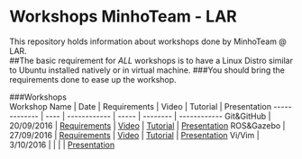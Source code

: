 # Workshops MinhoTeam - LAR

This repository holds information about workshops done by MinhoTeam @ LAR.   
##The basic requirement for *ALL* workshops is to have a Linux Distro similar to Ubuntu installed natively or in virtual machine.
###You should bring the requirements done to ease up the workshop.

###Workshops  
Workshop Name | Date | Requirements | Video | Tutorial | Presentation
------------- | ---- | ------------ | ----- | -------- | ------------
Git&GitHub | 20/09/2016 | [Requirements](http://github.com/minhoteam-msl/workshops/blob/master/requirements/git.md) | [Video](https://www.youtube.com/watch?v=f40aulY2oTU) | [Tutorial](http://github.com/minhoteam-msl/workshops/blob/master/tutorials/git.md) | [Presentation](http://github.com/minhoteam-msl/workshops/blob/master/presentations/git.odp)
ROS&Gazebo | 27/09/2016 | [Requirements](http://github.com/minhoteam-msl/workshops/blob/master/requirements/rosgazebo.md) | [Video](https://www.youtube.com/watch?v=f40aulY2oTU) | [Tutorial](http://github.com/minhoteam-msl/workshops/blob/master/tutorials/rosgazebo.md) | [Presentation](http://github.com/minhoteam-msl/workshops/blob/master/presentations/ros_gazebo.odp)
Vi/Vim | 3/10/2016 |  |  |  | [Presentation](http://github.com/minhoteam-msl/workshops/blob/master/presentations/Vi.pptx)
